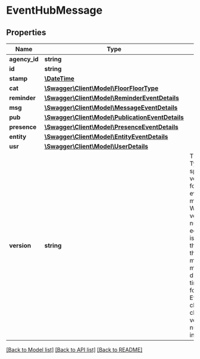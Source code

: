 # EventHubMessage

## Properties
Name | Type | Description | Notes
------------ | ------------- | ------------- | -------------
**agency_id** | **string** |  | 
**id** | **string** |  | 
**stamp** | [**\DateTime**](\DateTime.md) |  | 
**cat** | [**\Swagger\Client\Model\FloorFloorType**](FloorFloorType.md) |  | 
**reminder** | [**\Swagger\Client\Model\ReminderEventDetails**](ReminderEventDetails.md) |  | [optional] 
**msg** | [**\Swagger\Client\Model\MessageEventDetails**](MessageEventDetails.md) |  | [optional] 
**pub** | [**\Swagger\Client\Model\PublicationEventDetails**](PublicationEventDetails.md) |  | [optional] 
**presence** | [**\Swagger\Client\Model\PresenceEventDetails**](PresenceEventDetails.md) |  | [optional] 
**entity** | [**\Swagger\Client\Model\EntityEventDetails**](EntityEventDetails.md) |  | [optional] 
**usr** | [**\Swagger\Client\Model\UserDetails**](UserDetails.md) |  | [optional] 
**version** | **string** | The Message Type version specifies the version of the format of the event message. When the version number is not equal to what is expected the format of this event message might be different. Each time the format of the EventMessage class is changed the version number is incremented. | 

[[Back to Model list]](../README.md#documentation-for-models) [[Back to API list]](../README.md#documentation-for-api-endpoints) [[Back to README]](../README.md)


